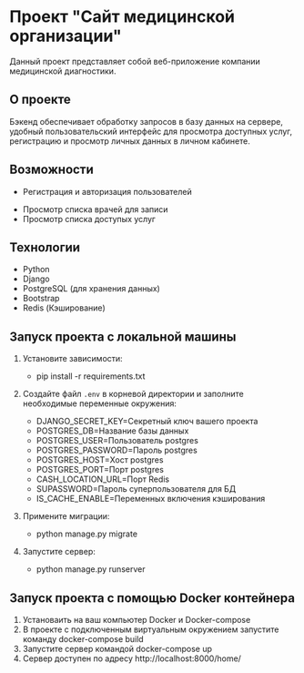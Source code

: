 # Проект "Сайт медицинской организации"

Данный проект представляет собой веб-приложение компании медицинской диагностики.

## О проекте

Бэкенд обеспечивает обработку запросов в базу данных на сервере, удобный пользовательский интерфейс для просмотра
доступных услуг, регистрацию и просмотр личных данных в личном кабинете.

[//]: # (с возможностью просмотра данных о посещенных или)

[//]: # (планируемых приемах к врачу.)

## Возможности

- Регистрация и авторизация пользователей

[//]: # (- Создание, чтение, обновление и удаление записи к врачу)
- Просмотр списка врачей для записи
- Просмотр списка доступых услуг

## Технологии

- Python
- Django
- PostgreSQL (для хранения данных)
- Bootstrap
- Redis (Кэширование)

## Запуск проекта с локальной машины

1. Установите зависимости:
    - pip install -r requirements.txt

2. Создайте файл `.env` в корневой директории и заполните необходимые переменные окружения:

    - DJANGO_SECRET_KEY=Секретный ключ вашего проекта 
    - POSTGRES_DB=Название базы данных
    - POSTGRES_USER=Пользователь postgres
    - POSTGRES_PASSWORD=Пароль postgres
    - POSTGRES_HOST=Хост postgres
    - POSTGRES_PORT=Порт postgres
    - CASH_LOCATION_URL=Порт Redis
    - SUPASSWORD=Пароль суперпользователя для БД
    - IS_CACHE_ENABLE=Переменных включения кэширования

3. Примените миграции:
    - python manage.py migrate

4. Запустите сервер:
    - python manage.py runserver

## Запуск проекта с помощью Docker контейнера

1. Установаить на ваш компьютер Docker и Docker-compose 
2. В проекте с подключенным виртуальным окружением запустите команду docker-compose build
3. Запустите сервер командой docker-compose up
4. Сервер доступен по адресу http://localhost:8000/home/
